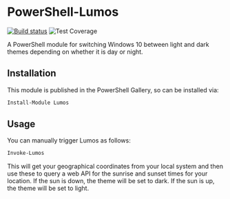 # PowerShell-Lumos

[![Build status](https://ci.appveyor.com/api/projects/status/awhysa8j9ftgh3an?svg=true)](https://ci.appveyor.com/project/markwragg/powershell-influx) ![Test Coverage](https://img.shields.io/badge/coverage-0%grey.svg?maxAge=60)

A PowerShell module for switching Windows 10 between light and dark themes depending on whether it is day or night.

## Installation

This module is published in the PowerShell Gallery, so can be installed via:

```PowerShell
Install-Module Lumos
```

## Usage

You can manually trigger Lumos as follows:

```PowerShell
Invoke-Lumos
```

This will get your geographical coordinates from your local system and then use these to query a web API for the sunrise and sunset times for your location.
If the sun is down, the theme will be set to dark.
If the sun is up, the theme will be set to light.
